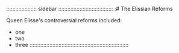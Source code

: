 :::::::::::::::::::: sidebar ::::::::::::::::::::::::::::::::::::
:# The Elissian Reforms 

Queen Elisse's controversial reforms included:

   - one
   - two
   - three
:::::::::::::::::::::::::::::::::::::::::::::::::::::::::::::::::


